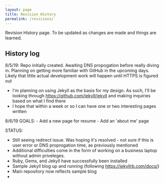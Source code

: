 ```yaml
---
layout: page
title: Revision History
permalink: /revisions/
---
```


Revision History page. To be updated as changes are made and things are learned.

History log
-------

8/5/19: Repo initially created. Awaiting DNS propogation before really diving in. Planning on getting more familiar with GitHub in the upcoming days. Likely that little actual development work will happen until HTTPS is figured out 
  - I'm planning on using Jekyll as the basis for my design. As such, I'll be looking through https://github.com/jekyll/jekyll and making inquiries based on what I find there
  - I hope that within a week or so I can have one or two interesting pages written 

8/6/19
  GOALS:
    - Add a new page for resume
    - Add an 'about me' page
  
  STATUS:
  - Still seeing redirect issue. Was hoping it's resolved - not sure if this is user error or DNS proprogation time, as previously mentioned
  - Additional difficulties come in the form of working on a business laptop without admin priveleges. 
  - Ruby, Gems, and Jekyll have successfully been installed
  - Sample Jekyll blog up and running (following https://jekyllrb.com/docs/)
  - Main repository now reflects sample blog
  - 
  
  
  
